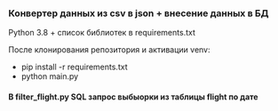 ### Конвертер данных из csv в json + внесение данных в БД

Python 3.8 + список библиотек в requirements.txt

После клонирования репозитория и активации venv:

- pip install -r requirements.txt
- python main.py

#### В filter_flight.py SQL запрос выбыорки из таблицы flight по дате
